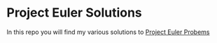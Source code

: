 # Project Euler Solutions

In this repo you will find my various solutions to [Project Euler Probems](https://projecteuler.net/)